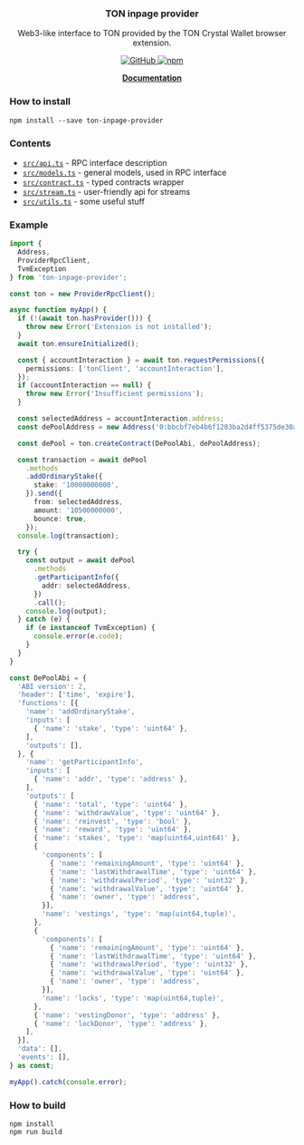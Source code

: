 <p align="center">
    <h3 align="center">TON inpage provider</h3>
    <p align="center">Web3-like interface to TON provided by the TON Crystal Wallet browser extension.</p>
    <p align="center">
        <a href="/LICENSE">
            <img alt="GitHub" src="https://img.shields.io/github/license/broxus/ton-inpage-provider" />
        </a>
        <a href="https://www.npmjs.com/package/ton-inpage-provider">
            <img alt="npm" src="https://img.shields.io/npm/v/ton-inpage-provider">
        </a>
    </p>
    <p align="center"><b><a href="https://broxus.github.io/ton-inpage-provider/index.html">Documentation</a></b></p>
</p>

### How to install

```shell
npm install --save ton-inpage-provider
```

### Contents

- [`src/api.ts`](./src/api.ts) - RPC interface description
- [`src/models.ts`](./src/models.ts) - general models, used in RPC interface
- [`src/contract.ts`](./src/contract.ts) - typed contracts wrapper
- [`src/stream.ts`](./src/stream.ts) - user-friendly api for streams
- [`src/utils.ts`](./src/utils.ts) - some useful stuff

### Example

```typescript
import { 
  Address, 
  ProviderRpcClient, 
  TvmException 
} from 'ton-inpage-provider';

const ton = new ProviderRpcClient();

async function myApp() {
  if (!(await ton.hasProvider())) {
    throw new Error('Extension is not installed');
  }
  await ton.ensureInitialized();

  const { accountInteraction } = await ton.requestPermissions({
    permissions: ['tonClient', 'accountInteraction'],
  });
  if (accountInteraction == null) {
    throw new Error('Insufficient permissions');
  }

  const selectedAddress = accountInteraction.address;
  const dePoolAddress = new Address('0:bbcbf7eb4b6f1203ba2d4ff5375de30a5408a8130bf79f870efbcfd49ec164e9');

  const dePool = ton.createContract(DePoolAbi, dePoolAddress);

  const transaction = await dePool
    .methods
    .addOrdinaryStake({
      stake: '10000000000',
    }).send({
      from: selectedAddress,
      amount: '10500000000',
      bounce: true,
    });
  console.log(transaction);

  try {
    const output = await dePool
      .methods
      .getParticipantInfo({
        addr: selectedAddress,
      })
      .call();
    console.log(output);
  } catch (e) {
    if (e instanceof TvmException) {
      console.error(e.code);
    }
  }
}

const DePoolAbi = {
  'ABI version': 2,
  'header': ['time', 'expire'],
  'functions': [{
    'name': 'addOrdinaryStake',
    'inputs': [
      { 'name': 'stake', 'type': 'uint64' },
    ],
    'outputs': [],
  }, {
    'name': 'getParticipantInfo',
    'inputs': [
      { 'name': 'addr', 'type': 'address' },
    ],
    'outputs': [
      { 'name': 'total', 'type': 'uint64' },
      { 'name': 'withdrawValue', 'type': 'uint64' },
      { 'name': 'reinvest', 'type': 'bool' },
      { 'name': 'reward', 'type': 'uint64' },
      { 'name': 'stakes', 'type': 'map(uint64,uint64)' },
      {
        'components': [
          { 'name': 'remainingAmount', 'type': 'uint64' }, 
          { 'name': 'lastWithdrawalTime', 'type': 'uint64' }, 
          { 'name': 'withdrawalPeriod', 'type': 'uint32' }, 
          { 'name': 'withdrawalValue', 'type': 'uint64' }, 
          { 'name': 'owner', 'type': 'address',
        }], 
        'name': 'vestings', 'type': 'map(uint64,tuple)',
      },
      {
        'components': [
          { 'name': 'remainingAmount', 'type': 'uint64' }, 
          { 'name': 'lastWithdrawalTime', 'type': 'uint64' }, 
          { 'name': 'withdrawalPeriod', 'type': 'uint32' }, 
          { 'name': 'withdrawalValue', 'type': 'uint64' }, 
          { 'name': 'owner', 'type': 'address',
        }], 
        'name': 'locks', 'type': 'map(uint64,tuple)',
      },
      { 'name': 'vestingDonor', 'type': 'address' },
      { 'name': 'lockDonor', 'type': 'address' },
    ],
  }],
  'data': [],
  'events': [],
} as const;

myApp().catch(console.error);
```

### How to build

```shell
npm install
npm run build
```
